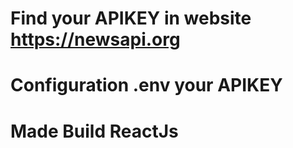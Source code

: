 # Find your APIKEY in website https://newsapi.org

# Configuration .env your APIKEY

# Made Build ReactJs
